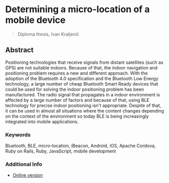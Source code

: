 # Determining a micro-location of a mobile device
> Diploma thesis, Ivan Kraljević

## Abstract

Positioning technologies that receive signals from distant satellites (such as GPS) are not suitable indoors. 
Because of that, the indoor navigation and positioning problem requires a new and different approach.
With the adoption of the Bluetooth 4.0 specification and the Bluetooth Low Energy technology, a large number of cheap Bluetooth Smart Ready devices that could be used for solving the indoor positioning problem has been manufactured. 
The radio signal that propagates in a indoor environment is affected by a large number of factors and because of that, using BLE technology for precise indoor positioning isn't appropriate.
Despite of that, it can be used in almost all situations where the content changes depending on the context of the environment so today BLE is being increasingly integrated into mobile applications.

### Keywords

Bluetooth, BLE, micro-location, iBeacon, Android, iOS, Apache Cordova, Ruby on Rails, Ruby, JavaScript, mobile development

### Additional Info
* [Online version](http://www.zemris.fer.hr/~golub/ga/studenti/2014_kraljevic/index.html)